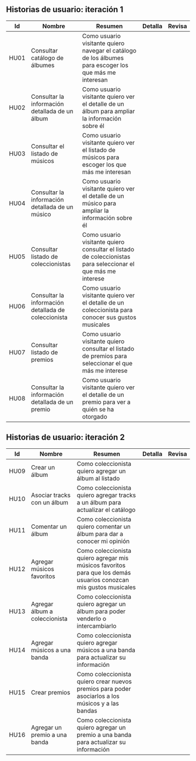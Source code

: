 ## Historias de usuario: iteración 1

| Id   | Nombre                                              | Resumen                                                                                                      | Detalla | Revisa |
| ---- | --------------------------------------------------- | ------------------------------------------------------------------------------------------------------------ | ------- | ------ |
| HU01 | Consultar catálogo de álbumes                       | Como usuario visitante quiero navegar el catálogo de los álbumes para escoger los que más me interesan       |         |        |
| HU02 | Consultar la información detallada de un álbum      | Como usuario visitante quiero ver el detalle de un álbum para ampliar la información sobre él                |         |        |
| HU03 | Consultar el listado de músicos                     | Como usuario visitante quiero ver el listado de músicos para escoger los que más me interesan                |         |        |
| HU04 | Consultar la información detallada de un músico     | Como usuario visitante quiero ver el detalle de un músico para ampliar la información sobre él               |         |        |
| HU05 | Consultar listado de coleccionistas                 | Como usuario visitante quiero consultar el listado de coleccionistas para seleccionar el que más me interese |         |        |
| HU06 | Consultar la información detallada de coleccionista | Como usuario visitante quiero ver el detalle de un coleccionista para conocer sus gustos musicales           |         |        |
| HU07 | Consultar listado de premios                        | Como usuario visitante quiero consultar el listado de premios para seleccionar el que más me interese        |         |        |
| HU08 | Consultar la información detallada de un premio     | Como usuario visitante quiero ver el detalle de un premio para ver a quién se ha otorgado                    |         |        |

## Historias de usuario: iteración 2

| Id   | Nombre                        | Resumen                                                                                                           | Detalla | Revisa |
| ---- | ----------------------------- | ----------------------------------------------------------------------------------------------------------------- | ------- | ------ |
| HU09 | Crear un álbum                | Como coleccionista quiero agregar un álbum al listado                                                             |         |        |
| HU10 | Asociar tracks con un álbum   | Como coleccionista quiero agregar tracks a un álbum para actualizar el catálogo                                   |         |        |
| HU11 | Comentar un álbum             | Como coleccionista quiero comentar un álbum para dar a conocer mi opinión                                         |         |        |
| HU12 | Agregar músicos favoritos     | Como coleccionista quiero agregar mis músicos favoritos para que los demás usuarios conozcan mis gustos musicales |         |        |
| HU13 | Agregar álbum a coleccionista | Como coleccionista quiero agregar un álbum para poder venderlo o intercambiarlo                                   |         |        |
| HU14 | Agregar músicos a una banda   | Como coleccionista quiero agregar músicos a una banda para actualizar su información                              |         |        |
| HU15 | Crear premios                 | Como coleccionista quiero crear nuevos premios para poder asociarlos a los músicos y a las bandas                 |         |        |
| HU16 | Agregar un premio a una banda | Como coleccionista quiero agregar un premio a una banda para actualizar su información                            |         |        |
